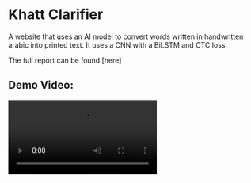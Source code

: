 # Khatt Clarifier

A website that uses an AI model to convert words written in handwritten arabic into printed text. It uses a CNN with a BiLSTM and CTC loss.

The full report can be found [here]

## Demo Video:


<video src="[https://github.com/rayytsn9/ROBOTT/assets/79029536/62f541aa-aa8c-43f5-9ead-4b7a2e0d7c2a](https://github.com/MrIzzat/Khatt-Clarifier/blob/master/Assets%20For%20ReadME/Khatt%20Clarifier%20Demo.mp4)" width="300" />
